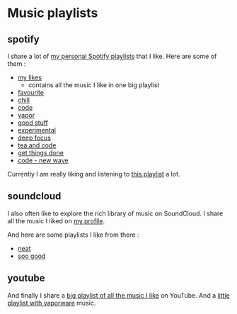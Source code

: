 # Music playlists

## spotify
I share a lot of [my personal Spotify playlists](https://open.spotify.com/user/nikitavoloboev) that I like. Here are some of them : 

- [my likes](https://open.spotify.com/user/nikitavoloboev/playlist/0ERn0U4qZIKC8Dy7RrMMsn)
	- contains all the music I like in one big playlist
- [favourite](https://open.spotify.com/user/nikitavoloboev/playlist/7j0M4e0nxFtsrLREfcj2qk)
- [chill](https://open.spotify.com/user/nikitavoloboev/playlist/5rPMZiZyYSrChlYT8kY4Rt)
- [code](https://open.spotify.com/user/nikitavoloboev/playlist/7x77eBDnCZ5AiHcey4CLox)
- [vapor](https://open.spotify.com/user/nikitavoloboev/playlist/6L8Wat8OeDJB5o1P1i75ZE)
- [good stuff](https://open.spotify.com/user/nikitavoloboev/playlist/30tVJRIDTcXUMJI0sAeUMS)
- [experimental](https://open.spotify.com/user/nikitavoloboev/playlist/0qsZ8nZrhvnK7hmYDqeIAz) 
- [deep focus](https://open.spotify.com/user/nikitavoloboev/playlist/5ZC8D0va8EYWyw4cdEKXxR)
- [tea and code](https://open.spotify.com/user/nikitavoloboev/playlist/1tOSHXne3GqST6z96HwD5L)
- [get things done](https://open.spotify.com/user/nikitavoloboev/playlist/2trMafmjrSlwLZSz4hH6oI)
- [code - new wave](https://open.spotify.com/user/nikitavoloboev/playlist/07jSX4atDq4etqLS3Nn6Ey)

Currently I am really liking and listening to [this playlist](https://open.spotify.com/user/nikitavoloboev/playlist/4pRiHQwLoSc8MQ23swgts8) a lot.

## soundcloud
I also often like to explore the rich library of music on SoundCloud. I share all the music I liked on [my profile](https://soundcloud.com/nikitavoloboev).

And here are some playlists I like from there :
- [neat](https://soundcloud.com/nikitavoloboev/sets/neat)
- [soo good](https://soundcloud.com/nikitavoloboev/sets/soo-good)

## youtube
And finally I share a [big playlist of all the music I like](https://www.youtube.com/playlist?list=PL0nGxteCFLXYA1fsLmlWzY0Tyoo3c7tF-) on YouTube. And a [little playlist with vaporware](https://www.youtube.com/playlist?list=PL0nGxteCFLXapia7BObp8ehDADOq1l5sB) music.
 